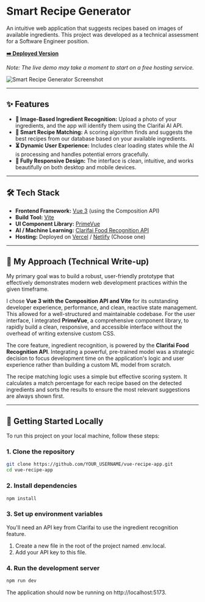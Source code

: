 # Smart Recipe Generator

An intuitive web application that suggests recipes based on images of available ingredients. This project was developed as a technical assessment for a Software Engineer position.

**[➡️ Deployed Version](https://smart-recipe-generator-1brp.vercel.app/)**

*Note: The live demo may take a moment to start on a free hosting service.*

![Smart Recipe Generator Screenshot]((https://github.com/SachinChandra2022/smart-recipe-generator/blob/main/image.png))

---

## ✨ Features

-   **📸 Image-Based Ingredient Recognition:** Upload a photo of your ingredients, and the app will identify them using the Clarifai AI API.
-   **🍳 Smart Recipe Matching:** A scoring algorithm finds and suggests the best recipes from our database based on your available ingredients.
-   **⏳ Dynamic User Experience:** Includes clear loading states while the AI is processing and handles potential errors gracefully.
-   **📱 Fully Responsive Design:** The interface is clean, intuitive, and works beautifully on both desktop and mobile devices.

---

## 🛠️ Tech Stack

-   **Frontend Framework:** [Vue 3](https://vuejs.org/) (using the Composition API)
-   **Build Tool:** [Vite](https://vitejs.dev/)
-   **UI Component Library:** [PrimeVue](https://primevue.org/)
-   **AI / Machine Learning:** [Clarifai Food Recognition API](https://www.clarifai.com/)
-   **Hosting:** Deployed on [Vercel](https://vercel.com/) / [Netlify](https://www.netlify.com/) (Choose one)

---

## 🎯 My Approach (Technical Write-up)

My primary goal was to build a robust, user-friendly prototype that effectively demonstrates modern web development practices within the given timeframe.

I chose **Vue 3 with the Composition API and Vite** for its outstanding developer experience, performance, and clean, reactive state management. This allowed for a well-structured and maintainable codebase. For the user interface, I integrated **PrimeVue**, a comprehensive component library, to rapidly build a clean, responsive, and accessible interface without the overhead of writing extensive custom CSS.

The core feature, ingredient recognition, is powered by the **Clarifai Food Recognition API**. Integrating a powerful, pre-trained model was a strategic decision to focus development time on the application's logic and user experience rather than building a custom ML model from scratch.

The recipe matching logic uses a simple but effective scoring system. It calculates a match percentage for each recipe based on the detected ingredients and sorts the results to ensure the most relevant suggestions are always shown first.

---

## 🚀 Getting Started Locally

To run this project on your local machine, follow these steps:

### 1. Clone the repository

```bash
git clone https://github.com/YOUR_USERNAME/vue-recipe-app.git
cd vue-recipe-app
```
### 2. Install dependencies
```bash
npm install
```
### 3. Set up environment variables
You'll need an API key from Clarifai to use the ingredient recognition feature.
  1. Create a new file in the root of the project named .env.local.
  2. Add your API key to this file.
### 4. Run the development server
```bash
npm run dev
```
The application should now be running on http://localhost:5173.


